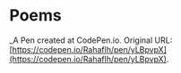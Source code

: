 # Poems
 _A Pen created at CodePen.io. Original URL: [https://codepen.io/Rahaflh/pen/yLBpvpX](https://codepen.io/Rahaflh/pen/yLBpvpX).

 